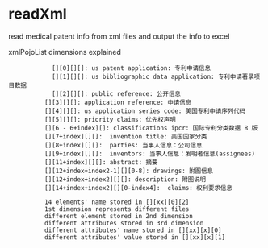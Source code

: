 # readXml
read medical patent info from xml files and output the info to excel

xmlPojoList dimensions explained
               
             	[][0][][]: us patent application: 专利申请信息
             	[][1][][]: us bibliographic data application: 专利申请著录项目数据
             	[][2][][]: public reference: 公开信息
              [][3][][]: application reference: 申请信息
              [][4][][]: us application series code: 美国专利申请序列代码
              [][5][][]: priority claims: 优先权声明
              [][6 - 6+index][]: classifications ipcr: 国际专利分类数据 8 版
              [][7+index][][]:  invention title: 美国国家分类
              [][8+index][][]:  parties: 当事人信息：公司信息
              [][9+index][][]:  inventors: 当事人信息：发明者信息(assignees)
              [][11+index][][]: abstract: 摘要
              [][12+index+index2-1][][0-8]: drawings: 附图信息
              [][12+index+index2][][]: description: 附图说明
              [][14+index+index2][][0-index4]:  claims: 权利要求信息
              
              14 elements' name stored in [][xx][0][2]
              1st dimension represents different files 
              different element stored in 2nd dimension
              different attributes stored in 3rd dimension  
              different attributes' name stored in [][xx][x][0]
              different attributes' value stored in [][xx][x][1]
